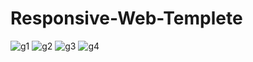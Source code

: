 # Responsive-Web-Templete

![g1](https://github.com/user-attachments/assets/f8989b94-a7ee-4ca5-ae18-7393d73bdbf3)
![g2](https://github.com/user-attachments/assets/49c0be68-248c-4271-853d-24904e18eab3)
![g3](https://github.com/user-attachments/assets/711325ac-a6e5-4751-bd14-816befd3089e)
![g4](https://github.com/user-attachments/assets/85e5d7e5-a14f-4327-9f8d-b7dee44e6d18)
